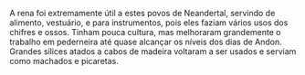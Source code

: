 ﻿A rena foi extremamente útil a estes povos de Neandertal, servindo de alimento, vestuário, e para instrumentos, pois eles faziam vários usos dos chifres e ossos. Tinham pouca cultura, mas melhoraram grandemente o trabalho em pederneira até quase alcançar os níveis dos dias de Andon. Grandes sílices atados a cabos de madeira voltaram a ser usados e serviam como machados e picaretas.